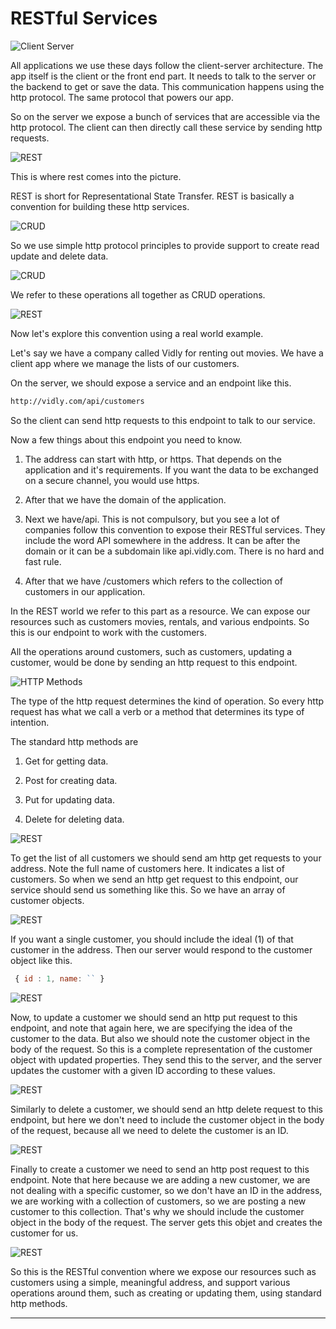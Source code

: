 # RESTful Services

![Client Server](./assets/images/CS.png)

All applications we use these days follow the client-server architecture. The app itself is the client or the front end part. It needs to talk to the server or the backend to get or save the data. This communication happens using the http protocol. The same protocol that powers our app. 

So on the server we expose a bunch of services that are accessible via the http protocol. The client can then directly call these service by sending http requests. 

![REST](./assets/images/REST.png)

This is where rest comes into the picture. 

REST is short for Representational State Transfer. REST is basically a convention for building these http services. 

![CRUD](./assets/images/CRUD1.png)

So we use simple http protocol principles to provide support to create read update and delete data. 

![CRUD](./assets/images/CRUD2.png)

We refer to these operations all together as CRUD operations. 

![REST](./assets/images/REST1.png)

Now let's explore this convention using a real world example. 

Let's say we have a company called Vidly for renting out movies. We have a client app where we manage the lists of our customers. 

On the server, we should expose a service and an endpoint like this.  

~~~html
http://vidly.com/api/customers
~~~

So the client can send http requests to this endpoint to talk to our service. 

Now a few things about this endpoint you need to know. 

1. The address can start with http, or https. That depends on the application and it's requirements. If you want the data to be exchanged on a secure channel, you would use https. 

2. After that we have the domain of the application.

3. Next we have/api. This is not compulsory, but you see a lot of companies follow this convention to expose their RESTful services. They include the word API somewhere in the address. It can be after the domain or it can be a subdomain like api.vidly.com. There is no hard and fast rule. 

4. After that we have /customers which refers to the collection of customers in our application. 

In the REST world we refer to this part as a resource. We can expose our resources such as customers movies, rentals, and various endpoints. So this is our endpoint to work with the customers. 

All the operations around customers, such as customers, updating a customer, would be done by sending an http request to this endpoint.

![HTTP Methods](./assets/images/HTTP.png)

The type of the http request determines the kind of operation. So every http request has what we call a verb or a method that determines its type of intention. 

The standard http methods are

1. Get for getting data.

2. Post for creating data.

3. Put for updating data.

4. Delete for deleting data.

![REST](./assets/images/REST2.png)

To get the list of all customers we should send am http get requests to your address. Note the full name of customers here. It indicates a list of customers. So when we send an http get request to this endpoint, our service should send us something like this. So we have an array of customer objects. 

![REST](./assets/images/REST3.png)

If you want a single customer, you should include the ideal (1) of that customer in the address. Then our server would respond to the customer object like this. 

~~~js
 { id : 1, name: `` }
~~~

![REST](./assets/images/REST4.png)

Now, to update a customer we should send an http put request to this endpoint, and note that again here, we are specifying the idea of the customer to the data. But also we should note the customer object in the body of the request. 
So this is a complete representation of the customer object with updated properties. They send this to the server, and the server updates the customer with a given ID according to these values. 

![REST](./assets/images/REST5.png)

Similarly to delete a customer, we should send an http delete request to this endpoint, but here we don't need to include the customer object in the body of the request, because all we need to delete the customer is an ID. 

![REST](./assets/images/REST6.png)

Finally to create a customer we need to send an http post request to this endpoint. Note that here because we are adding a new customer, we are not dealing with a specific customer, so we don't have an ID in the address, we are working with a collection of customers, so we are posting a new customer to this collection. That's why we should include the customer object in the body of the request. The server gets this objet and creates the customer for us. 

![REST](./assets/images/REST7.png)

So this is the RESTful convention where we expose our resources such as customers using a simple, meaningful address, and support various operations around them, such as creating or updating them, using standard http methods.

---

